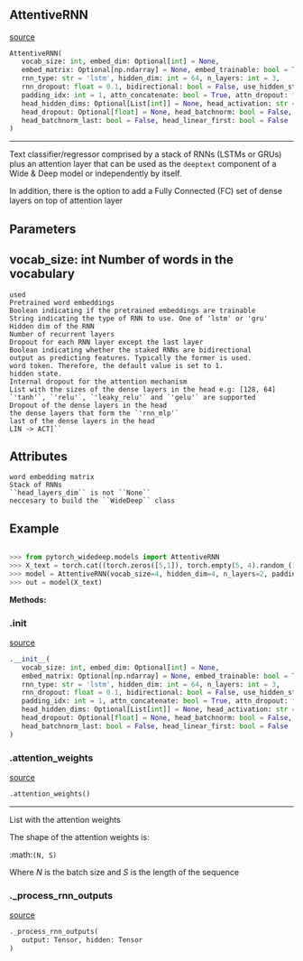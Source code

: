 #


## AttentiveRNN
[source](https://github.com/jrzaurin/pytorch-widedeep/blob/master/pytorch_widedeep/models/text/attentive_rnn.py/#L12)
```python 
AttentiveRNN(
   vocab_size: int, embed_dim: Optional[int] = None,
   embed_matrix: Optional[np.ndarray] = None, embed_trainable: bool = True,
   rnn_type: str = 'lstm', hidden_dim: int = 64, n_layers: int = 3,
   rnn_dropout: float = 0.1, bidirectional: bool = False, use_hidden_state: bool = True,
   padding_idx: int = 1, attn_concatenate: bool = True, attn_dropout: float = 0.1,
   head_hidden_dims: Optional[List[int]] = None, head_activation: str = 'relu',
   head_dropout: Optional[float] = None, head_batchnorm: bool = False,
   head_batchnorm_last: bool = False, head_linear_first: bool = False
)
```


---
Text classifier/regressor comprised by a stack of RNNs
(LSTMs or GRUs) plus an attention layer that can be used as the
``deeptext`` component of a Wide & Deep model or independently by
itself.

In addition, there is the option to add a Fully Connected (FC) set of dense
layers on top of attention layer

Parameters
----------
vocab_size: int
Number of words in the vocabulary
---
    used
    Pretrained word embeddings
    Boolean indicating if the pretrained embeddings are trainable
    String indicating the type of RNN to use. One of 'lstm' or 'gru'
    Hidden dim of the RNN
    Number of recurrent layers
    Dropout for each RNN layer except the last layer
    Boolean indicating whether the staked RNNs are bidirectional
    output as predicting features. Typically the former is used.
    word token. Therefore, the default value is set to 1.
    hidden state.
    Internal dropout for the attention mechanism
    List with the sizes of the dense layers in the head e.g: [128, 64]
    `'tanh'`, `'relu'`, `'leaky_relu'` and `'gelu'` are supported
    Dropout of the dense layers in the head
    the dense layers that form the `'rnn_mlp'`
    last of the dense layers in the head
    LIN -> ACT]``

Attributes
----------
    word embedding matrix
    Stack of RNNs
    ``head_layers_dim`` is not ``None``
    neccesary to build the ``WideDeep`` class

Example
--------

```python

>>> from pytorch_widedeep.models import AttentiveRNN
>>> X_text = torch.cat((torch.zeros([5,1]), torch.empty(5, 4).random_(1,4)), axis=1)
>>> model = AttentiveRNN(vocab_size=4, hidden_dim=4, n_layers=2, padding_idx=0, embed_dim=4)
>>> out = model(X_text)
```


**Methods:**


### .__init__
[source](https://github.com/jrzaurin/pytorch-widedeep/blob/master/pytorch_widedeep/models/text/attentive_rnn.py/#L96)
```python
.__init__(
   vocab_size: int, embed_dim: Optional[int] = None,
   embed_matrix: Optional[np.ndarray] = None, embed_trainable: bool = True,
   rnn_type: str = 'lstm', hidden_dim: int = 64, n_layers: int = 3,
   rnn_dropout: float = 0.1, bidirectional: bool = False, use_hidden_state: bool = True,
   padding_idx: int = 1, attn_concatenate: bool = True, attn_dropout: float = 0.1,
   head_hidden_dims: Optional[List[int]] = None, head_activation: str = 'relu',
   head_dropout: Optional[float] = None, head_batchnorm: bool = False,
   head_batchnorm_last: bool = False, head_linear_first: bool = False
)
```


### .attention_weights
[source](https://github.com/jrzaurin/pytorch-widedeep/blob/master/pytorch_widedeep/models/text/attentive_rnn.py/#L183)
```python
.attention_weights()
```

---
List with the attention weights

The shape of the attention weights is:

:math:`(N, S)`

Where *N* is the batch size and *S* is the length of the sequence

### ._process_rnn_outputs
[source](https://github.com/jrzaurin/pytorch-widedeep/blob/master/pytorch_widedeep/models/text/attentive_rnn.py/#L166)
```python
._process_rnn_outputs(
   output: Tensor, hidden: Tensor
)
```

